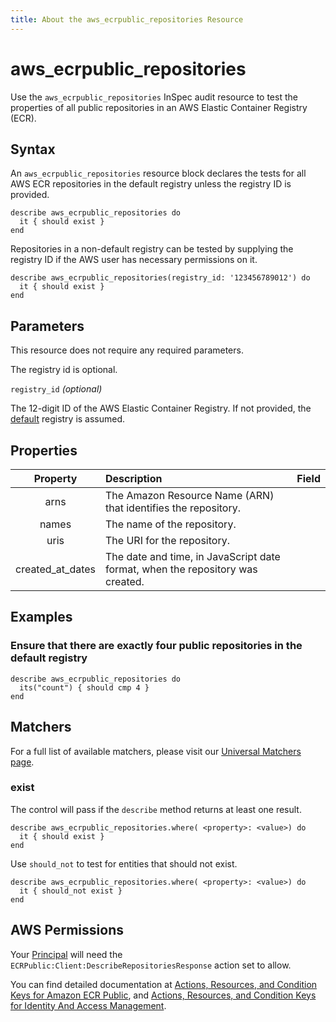 ```yaml
---
title: About the aws_ecrpublic_repositories Resource
---
```


# aws\_ecrpublic\_repositories

Use the `aws_ecrpublic_repositories` InSpec audit resource to test the properties of all public repositories in an AWS Elastic Container Registry (ECR).

## Syntax

An `aws_ecrpublic_repositories` resource block declares the tests for all AWS ECR repositories in the default registry unless the registry ID is provided.

    describe aws_ecrpublic_repositories do
      it { should exist }
    end

Repositories in a non-default registry can be tested by supplying the registry ID if the AWS user has necessary permissions on it.

    describe aws_ecrpublic_repositories(registry_id: '123456789012') do
      it { should exist }
    end

## Parameters

This resource does not require any required parameters.

The registry id is optional.

`registry_id` _(optional)_

The 12-digit ID of the AWS Elastic Container Registry. If not provided, the [default](https://docs.aws.amazon.com/AmazonECRPublic/latest/APIReference/API_DescribeRepositories.html) registry is assumed.

## Properties

| Property | Description | Field |
| :---: | :--- | :---: |
| arns | The Amazon Resource Name (ARN) that identifies the repository.|
| names | The name of the repository.|
| uris | The URI for the repository. |
| created_at_dates | The date and time, in JavaScript date format, when the repository was created. |

## Examples

### Ensure that there are exactly four public repositories in the default registry

    describe aws_ecrpublic_repositories do
      its("count") { should cmp 4 }
    end

## Matchers

For a full list of available matchers, please visit our [Universal Matchers page](https://www.inspec.io/docs/reference/matchers/).

### exist

The control will pass if the `describe` method returns at least one result.

    describe aws_ecrpublic_repositories.where( <property>: <value>) do
      it { should exist }
    end

Use `should_not` to test for entities that should not exist.

    describe aws_ecrpublic_repositories.where( <property>: <value>) do
      it { should_not exist }
    end

## AWS Permissions

Your [Principal](https://docs.aws.amazon.com/IAM/latest/UserGuide/intro-structure.html#intro-structure-principal) will need the `ECRPublic:Client:DescribeRepositoriesResponse` action set to allow.

You can find detailed documentation at [Actions, Resources, and Condition Keys for Amazon ECR Public](https://docs.aws.amazon.com/AmazonECRPublic/latest/APIReference/API_Repository.html), and [Actions, Resources, and Condition Keys for Identity And Access Management](https://docs.aws.amazon.com/IAM/latest/UserGuide/list_identityandaccessmanagement.html).
